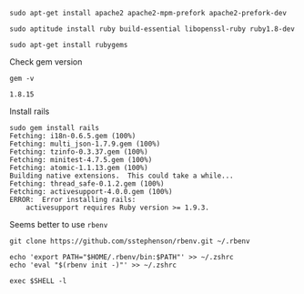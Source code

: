     sudo apt-get install apache2 apache2-mpm-prefork apache2-prefork-dev

    sudo aptitude install ruby build-essential libopenssl-ruby ruby1.8-dev
    
    sudo apt-get install rubygems
    
Check gem version

    gem -v
    
    1.8.15        

Install rails

    sudo gem install rails
    Fetching: i18n-0.6.5.gem (100%)
    Fetching: multi_json-1.7.9.gem (100%)
    Fetching: tzinfo-0.3.37.gem (100%)
    Fetching: minitest-4.7.5.gem (100%)
    Fetching: atomic-1.1.13.gem (100%)
    Building native extensions.  This could take a while...
    Fetching: thread_safe-0.1.2.gem (100%)
    Fetching: activesupport-4.0.0.gem (100%)
    ERROR:  Error installing rails:
    	activesupport requires Ruby version >= 1.9.3.

Seems better to use `rbenv`

    git clone https://github.com/sstephenson/rbenv.git ~/.rbenv

    echo 'export PATH="$HOME/.rbenv/bin:$PATH"' >> ~/.zshrc
    echo 'eval "$(rbenv init -)"' >> ~/.zshrc
    
    exec $SHELL -l

